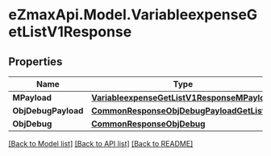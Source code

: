 
# eZmaxApi.Model.VariableexpenseGetListV1Response

## Properties

Name | Type | Description | Notes
------------ | ------------- | ------------- | -------------
**MPayload** | [**VariableexpenseGetListV1ResponseMPayload**](VariableexpenseGetListV1ResponseMPayload.md) |  | 
**ObjDebugPayload** | [**CommonResponseObjDebugPayloadGetList**](CommonResponseObjDebugPayloadGetList.md) |  | [optional] 
**ObjDebug** | [**CommonResponseObjDebug**](CommonResponseObjDebug.md) |  | [optional] 

[[Back to Model list]](../README.md#documentation-for-models)
[[Back to API list]](../README.md#documentation-for-api-endpoints)
[[Back to README]](../README.md)

